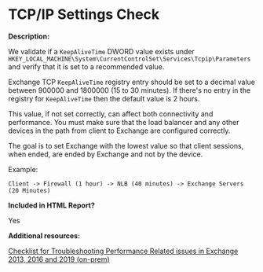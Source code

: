 # TCP/IP Settings Check

**Description:**

We validate if a `KeepAliveTime` DWORD value exists under `HKEY_LOCAL_MACHINE\System\CurrentControlSet\Services\Tcpip\Parameters` and verify that it is set to a recommended value.

Exchange TCP `KeepAliveTime` registry entry should be set to a decimal value between 900000 and 1800000 (15 to 30 minutes). If there's no entry in the registry for `KeepAliveTime` then the default value is 2 hours. 

This value, if not set correctly, can affect both connectivity and performance. You must make sure that the load balancer and any other devices in the path from client to Exchange are configured correctly.

The goal is to set Exchange with the lowest value so that client sessions, when ended, are ended by Exchange and not by the device.

Example:

`Client -> Firewall (1 hour) -> NLB (40 minutes) -> Exchange Servers (20 Minutes)`

**Included in HTML Report?**

Yes

**Additional resources:**

[Checklist for Troubleshooting Performance Related issues in Exchange 2013, 2016 and 2019 (on-prem)](https://techcommunity.microsoft.com/t5/Exchange-Team-Blog/Checklist-for-troubleshooting-Outlook-connectivity-in-Exchange/ba-p/604792)

